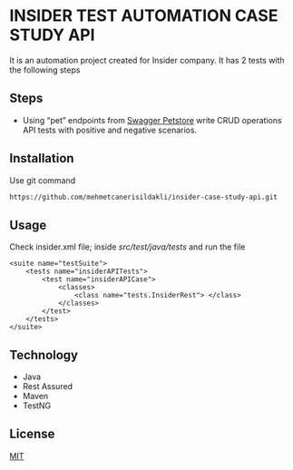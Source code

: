 # INSIDER TEST AUTOMATION CASE STUDY API

It is an automation project created for Insider company. It has 2 tests with the following steps

## Steps

- Using “pet” endpoints from [Swagger Petstore](https://petstore.swagger.io/)  write CRUD operations API
tests with positive and negative scenarios.

## Installation

Use git command

```bash
https://github.com/mehmetcanerisildakli/insider-case-study-api.git
```

## Usage
Check insider.xml file; inside *src/test/java/tests* and run the file
```
<suite name="testSuite">
    <tests name="insiderAPITests">
        <test name="insiderAPICase">
            <classes>
                <class name="tests.InsiderRest"> </class>
            </classes>
        </test>
    </tests>
</suite>
```

## Technology

* Java
* Rest Assured
* Maven
* TestNG

## License
[MIT](https://choosealicense.com/licenses/mit/)
